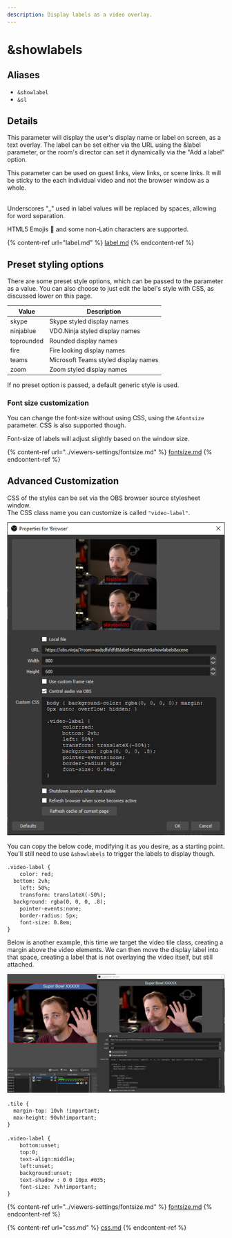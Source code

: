 ```yaml
---
description: Display labels as a video overlay.
---
```


# \&showlabels

## Aliases

* `&showlabel`
* `&sl`

## Details

This parameter will display the user's display name or label on screen, as a text overlay.  The label can be set either via the URL using the \&label parameter, or the room's director can set it dynamically via the "Add a label" option. &#x20;

This parameter can be used on guest links, view links, or scene links. It will be sticky to the each individual video and not the browser window as a whole.

\
Underscores "\_" used in label values will be replaced by spaces, allowing for word separation.

HTML5 Emojis 🎈 and some non-Latin characters are supported.&#x20;



{% content-ref url="label.md" %}
[label.md](label.md)
{% endcontent-ref %}

## Preset styling options

There are some preset style options, which can be passed to the parameter as a value. You can also choose to just edit the label's style with CSS, as discussed lower on this page.

| Value      | Description                          |
| ---------- | ------------------------------------ |
| skype      | Skype styled display names           |
| ninjablue  | VDO.Ninja styled display names       |
| toprounded | Rounded display names                |
| fire       | Fire looking display names           |
| teams      | Microsoft Teams styled display names |
| zoom       | Zoom styled display names            |

If no preset option is passed, a default generic style is used.

### Font size customization

You can change the font-size without using CSS, using the `&fontsize` parameter. CSS is also supported though.

Font-size of labels will adjust slightly based on the window size.

{% content-ref url="../viewers-settings/fontsize.md" %}
[fontsize.md](../viewers-settings/fontsize.md)
{% endcontent-ref %}

## Advanced Customization

CSS of the styles can be set via the OBS browser source stylesheet window.\
The CSS class name you can customize is called `"video-label"`.

![An example of how to set a custom CSS style for labels](<../.gitbook/assets/image (16).png>)

You can copy the below code, modifying it as you desire, as a starting point. You'll still need to use `&showlabels` to trigger the labels to display though.

```
.video-label {
	color: red;
  bottom: 2vh;
	left: 50%;
	transform: translateX(-50%);
  background: rgba(0, 0, 0, .8);
	pointer-events:none;
	border-radius: 5px;
	font-size: 0.8em;
}
```

Below is another example, this time we target the video tile class, creating a margin above the video elements.  We can then move the display label into that space, creating a label that is not overlaying the video itself, but still attached.

![We can paste the CSS code directly into the OBS browser source, or we can host the style in a file and access it via the \&css parameter](<../.gitbook/assets/image (41).png>)

```
.tile {
  margin-top: 10vh !important;
  max-height: 90vh!important;
}

.video-label {
	bottom:unset;
	top:0;
	text-align:middle;
	left:unset;
	background:unset;
	text-shadow : 0 0 10px #035;
	font-size: 7vh!important;
}
```

{% content-ref url="../viewers-settings/fontsize.md" %}
[fontsize.md](../viewers-settings/fontsize.md)
{% endcontent-ref %}

{% content-ref url="css.md" %}
[css.md](css.md)
{% endcontent-ref %}

